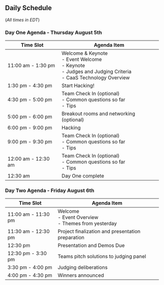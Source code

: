 ## Daily Schedule

(*All times in EDT*)

### Day One Agenda - Thursday August 5th

| Time Slot | Agenda Item |
| ------------------ | ---------------------------- |
| 11:00 am - 1:30 pm | Welcome & Keynote<br> - Event Welcome<br> - Keynote<br> - Judges and Judging Criteria<br> - CaaS Technology Overview |
| 1:30 pm - 4:30 pm | Start Hacking! |
| 4:30 pm - 5:00 pm | Team Check In (optional)<br> - Common questions so far<br> - Tips |
| 5:00 pm - 6:00 pm | Breakout rooms and networking (optional) |
| 6:00 pm - 9:00 pm | Hacking |
| 9:00 pm - 9:30 pm | Team Check In (optional)<br> - Common questions so far<br> - Tips |
| 12:00 am - 12:30 am | Team Check In (optional)<br> - Common questions so far<br> - Tips |
| 12:30 am | Day One complete |


### Day Two Agenda - Friday August 6th

| Time Slot | Agenda Item |
| ------------------ | ---------------------------- |
| 11:00 am - 11:30 pm | Welcome<br> - Event Overview<br> - Themes from yesterday |
| 11:30 am - 12:30 pm | Project finalization and presentation preparation |
| 12:30 pm | Presentation and Demos Due |
| 12:30 pm - 3:30 pm | Teams pitch solutions to judging panel |
| 3:30 pm - 4:00 pm  | Judging deliberations |
| 4:00 pm - 4:30 pm | Winners announced |
